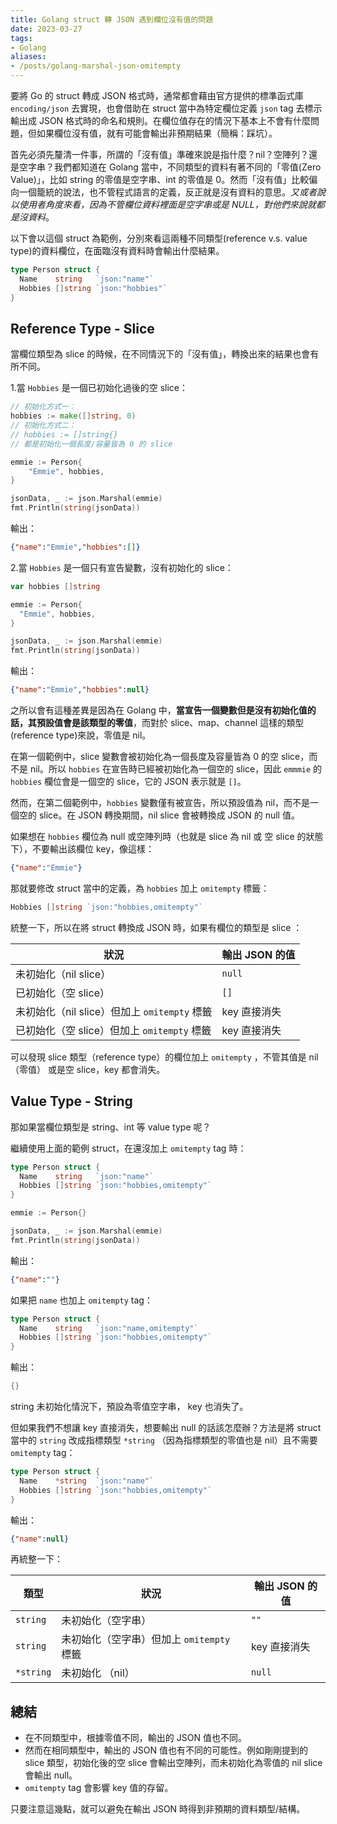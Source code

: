 ```yaml
---
title: Golang struct 轉 JSON 遇到欄位沒有值的問題
date: 2023-03-27
tags:
- Golang
aliases:
- /posts/golang-marshal-json-omitempty
---
```


要將 Go 的 struct 轉成 JSON 格式時，通常都會藉由官方提供的標準函式庫 `encoding/json` 去實現，也會借助在 struct 當中為特定欄位定義 `json` tag 去標示輸出成 JSON 格式時的命名和規則。在欄位值存在的情況下基本上不會有什麼問題，但如果欄位沒有值，就有可能會輸出非預期結果（簡稱：踩坑）。

首先必須先釐清一件事，所謂的「沒有值」準確來說是指什麼？nil？空陣列？還是空字串？我們都知道在 Golang 當中，不同類型的資料有著不同的「零值(Zero Value)」，比如 string 的零值是空字串、int 的零值是 0。然而「沒有值」比較偏向一個籠統的說法，也不管程式語言的定義，反正就是沒有資料的意思。*又或者說以使用者角度來看，因為不管欄位資料裡面是空字串或是 NULL，對他們來說就都是沒資料*。

以下會以這個 struct 為範例，分別來看這兩種不同類型(reference v.s. value type)的資料欄位，在面臨沒有資料時會輸出什麼結果。

```go
type Person struct {
  Name    string   `json:"name"`
  Hobbies []string `json:"hobbies"`
}
```


## Reference Type - Slice

當欄位類型為 slice 的時候，在不同情況下的「沒有值」，轉換出來的結果也會有所不同。

1.當 `Hobbies` 是一個已初始化過後的空 slice：

```go
// 初始化方式一：
hobbies := make([]string, 0)
// 初始化方式二：
// hobbies := []string{}
// 都是初始化一個長度/容量皆為 0 的 slice

emmie := Person{
	"Emmie", hobbies, 
}

jsonData, _ := json.Marshal(emmie)
fmt.Println(string(jsonData))
```

輸出：

```json
{"name":"Emmie","hobbies":[]}
```

2.當 `Hobbies` 是一個只有宣告變數，沒有初始化的 slice：

```go
var hobbies []string

emmie := Person{
  "Emmie", hobbies,
}

jsonData, _ := json.Marshal(emmie)
fmt.Println(string(jsonData))
```

輸出：

```json
{"name":"Emmie","hobbies":null}
```

之所以會有這種差異是因為在 Golang 中，**當宣告一個變數但是沒有初始化值的話，其預設值會是該類型的零值**，而對於 slice、map、channel 這樣的類型(reference type)來說，零值是 nil。

在第一個範例中，slice 變數會被初始化為一個長度及容量皆為 0 的空 slice，而不是 nil。所以 `hobbies` 在宣告時已經被初始化為一個空的 slice，因此 `emmmie` 的 `hobbies` 欄位會是一個空的 slice，它的 JSON 表示就是 `[]`。

然而，在第二個範例中，`hobbies` 變數僅有被宣告，所以預設值為 nil，而不是一個空的 slice。在 JSON 轉換期間，nil slice 會被轉換成 JSON 的 null 值。

如果想在 `hobbies` 欄位為 null 或空陣列時（也就是 slice 為 nil 或 空 slice 的狀態下），不要輸出該欄位 key，像這樣：

```json
{"name":"Emmie"}
```

那就要修改 struct 當中的定義，為 `hobbies` 加上 `omitempty` 標籤：

```go
Hobbies []string `json:"hobbies,omitempty"`
```

統整一下，所以在將 struct 轉換成 JSON 時，如果有欄位的類型是 slice ：

| 狀況 | 輸出 JSON 的值 |
| --- | --- |
| 未初始化（nil slice） | `null` |
| 已初始化（空 slice） | `[]` |
| 未初始化（nil slice）但加上 `omitempty` 標籤 | key 直接消失 |
| 已初始化（空 slice）但加上 `omitempty` 標籤 | key 直接消失 |

可以發現 slice 類型（reference type）的欄位加上 `omitempty` ，不管其值是 nil（零值） 或是空 slice，key 都會消失。

## Value Type - String

那如果當欄位類型是 string、int 等 value type 呢？

繼續使用上面的範例 struct，在還沒加上 `omitempty` tag 時：

```go
type Person struct {
  Name    string   `json:"name"`
  Hobbies []string `json:"hobbies,omitempty"`
}
```

```go
emmie := Person{}

jsonData, _ := json.Marshal(emmie)
fmt.Println(string(jsonData))
```

輸出：

```json
{"name":""}
```

如果把 `name` 也加上 `omitempty` tag：

```go
type Person struct {
  Name    string   `json:"name,omitempty"`
  Hobbies []string `json:"hobbies,omitempty"`
}
```

輸出：

```go
{}
```

string 未初始化情況下，預設為零值空字串， key 也消失了。

但如果我們不想讓 key 直接消失，想要輸出 null 的話該怎麼辦？方法是將 struct 當中的 `string` 改成指標類型 `*string` （因為指標類型的零值也是 nil）且不需要 `omitempty` tag：

```go
type Person struct {
  Name    *string  `json:"name"`
  Hobbies []string `json:"hobbies,omitempty"`
}
```

輸出：

```json
{"name":null}
```

再統整一下：

| 類型 | 狀況 | 輸出 JSON 的值 |
| --- | --- | --- |
| `string` | 未初始化（空字串） | `""` |
| `string` | 未初始化（空字串）但加上 `omitempty` 標籤 | key 直接消失 |
| `*string` | 未初始化 （nil）| `null` |

## 總結
* 在不同類型中，根據零值不同，輸出的 JSON 值也不同。
* 然而在相同類型中，輸出的 JSON 值也有不同的可能性。例如剛剛提到的 slice 類型，初始化後的空 slice 會輸出空陣列，而未初始化為零值的 nil slice 會輸出 null。
* `omitempty` tag 會影響 key 值的存留。

只要注意這幾點，就可以避免在輸出 JSON 時得到非預期的資料類型/結構。